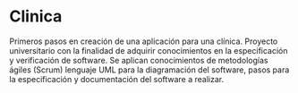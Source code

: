 # Clinica
Primeros pasos en creación de una aplicación para una clínica.
Proyecto universitario con la finalidad de adquirir conocimientos en la especificación y verificación de software.
Se aplican conocimientos de metodologías ágiles (Scrum) lenguaje UML para la diagramación del software, 
pasos para la especificación y documentación del software a realizar. 
